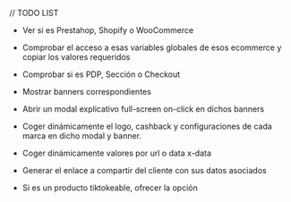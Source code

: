// TODO LIST

- Ver si es Prestahop, Shopify o WooCommerce
- Comprobar el acceso a esas variables globales de esos ecommerce y copiar los valores requeridos
- Comprobar si es PDP, Sección o Checkout
- Mostrar banners correspondientes
- Abrir un modal explicativo full-screen on-click en dichos banners
- Coger dinámicamente el logo, cashback y configuraciones de cada marca en dicho modal y banner.
- Coger dinámicamente valores por url o data x-data

- Generar el enlace a compartir del cliente con sus datos asociados
- Si es un producto tiktokeable, ofrecer la opción